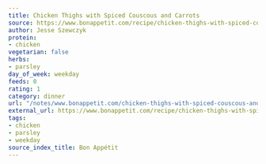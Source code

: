 ```yaml
---
title: Chicken Thighs with Spiced Couscous and Carrots
source: https://www.bonappetit.com/recipe/chicken-thighs-with-spiced-couscous-and-carrots
author: Jesse Szewczyk
protein:
- chicken
vegetarian: false
herbs:
- parsley
day_of_week: weekday
feeds: 0
rating: 1
category: dinner
url: "/notes/www.bonappetit.com/chicken-thighs-with-spiced-couscous-and-carrots.html"
external_url: https://www.bonappetit.com/recipe/chicken-thighs-with-spiced-couscous-and-carrots
tags:
- chicken
- parsley
- weekday
source_index_title: Bon Appétit
---
```



